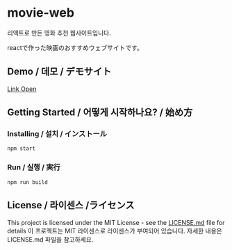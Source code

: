 # movie-web

리액트로 만든 영화 추천 웹사이트입니다. 

reactで作った映画のおすすめウェブサイトです。

## Demo / 데모 / デモサイト

[Link Open](https://react-movie-web.netlify.app/)

## Getting Started / 어떻게 시작하나요? / 始め方

### Installing / 설치 / インストール


```
npm start
```

### Run / 실행 / 実行

```
npm run build
```

## License / 라이센스 /ライセンス

This project is licensed under the MIT License - see the [LICENSE.md](https://gist.github.com/PurpleBooth/LICENSE.md) file for details
이 프로젝트는 MIT 라이센스로 라이센스가 부여되어 있습니다. 자세한 내용은 LICENSE.md 파일을 참고하세요.

